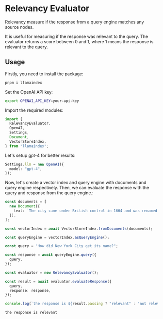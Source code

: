 # Relevancy Evaluator

Relevancy measure if the response from a query engine matches any source nodes.

It is useful for measuring if the response was relevant to the query. The evaluator returns a score between 0 and 1, where 1 means the response is relevant to the query.

## Usage

Firstly, you need to install the package:

```bash
pnpm i llamaindex
```

Set the OpenAI API key:

```bash
export OPENAI_API_KEY=your-api-key
```

Import the required modules:

```ts
import {
  RelevancyEvaluator,
  OpenAI,
  Settings,
  Document,
  VectorStoreIndex,
} from "llamaindex";
```

Let's setup gpt-4 for better results:

```ts
Settings.llm = new OpenAI({
  model: "gpt-4",
});
```

Now, let's create a vector index and query engine with documents and query engine respectively. Then, we can evaluate the response with the query and response from the query engine.:

```ts
const documents = [
  new Document({
    text: `The city came under British control in 1664 and was renamed New York after King Charles II of England granted the lands to his brother, the Duke of York. The city was regained by the Dutch in July 1673 and was renamed New Orange for one year and three months; the city has been continuously named New York since November 1674. New York City was the capital of the United States from 1785 until 1790, and has been the largest U.S. city since 1790. The Statue of Liberty greeted millions of immigrants as they came to the U.S. by ship in the late 19th and early 20th centuries, and is a symbol of the U.S. and its ideals of liberty and peace. In the 21st century, New York City has emerged as a global node of creativity, entrepreneurship, and as a symbol of freedom and cultural diversity. The New York Times has won the most Pulitzer Prizes for journalism and remains the U.S. media's "newspaper of record". In 2019, New York City was voted the greatest city in the world in a survey of over 30,000 p...	Pass`,
  }),
];

const vectorIndex = await VectorStoreIndex.fromDocuments(documents);

const queryEngine = vectorIndex.asQueryEngine();

const query = "How did New York City get its name?";

const response = await queryEngine.query({
  query,
});

const evaluator = new RelevancyEvaluator();

const result = await evaluator.evaluateResponse({
  query,
  response: response,
});

console.log(`the response is ${result.passing ? "relevant" : "not relevant"}`);
```

```bash
the response is relevant
```
